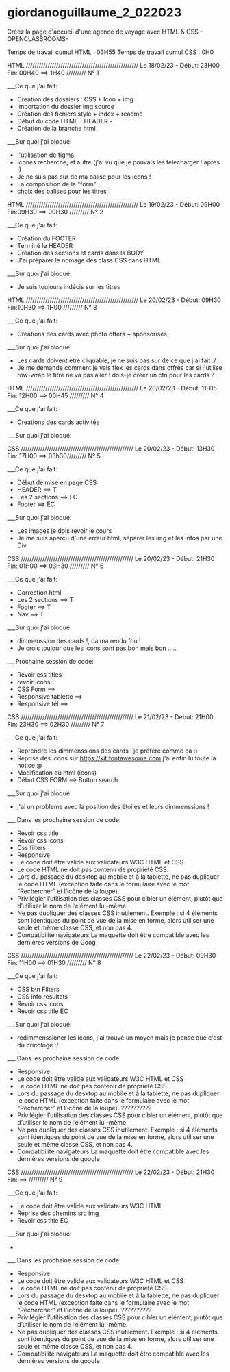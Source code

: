 # giordanoguillaume_2_022023

Créez la page d'accueil d'une agence de voyage avec HTML &amp; CSS - OPENCLASSROOMS-

Temps de travail cumul HTML : 03H55
Temps de travail cumul CSS : 0H0

HTML //////////////////////////////////////////////////// Le 18/02/23 - Début: 23H00 Fin: 00H40 ==> 1H40 ///////// N° 1

\_\_\_Ce que j'ai fait:

- Creation des dossiers : CSS + Icon + img
- Importation du dossier img source
- Création des fichiers style + index + readme
- Début du code HTML - HEADER -
- Création de la branche html

\_\_\_Sur quoi j'ai bloqué:

- l'utilisation de figma.
- icones recherche, et autre (j'ai vu que je pouvais les telecharger ! apres !)
- Je ne suis pas sur de ma balise pour les icons !
- La composition de la "form"
- choix des balises pour les titres

HTML //////////////////////////////////////////////////// Le 19/02/23 - Début: 09H00 Fin:09H30 ==> 00H30 ///////// N° 2

\_\_\_Ce que j'ai fait:

- Création du FOOTER
- Terminé le HEADER
- Création des sections et cards dans la BODY
- J'ai préparer le nomage des class CSS dans HTML

\_\_\_Sur quoi j'ai bloqué:

- Je suis toujours indécis sur les titres

HTML //////////////////////////////////////////////////// Le 20/02/23 - Début: 09H30 Fin:10H30 ==> 1H00 ///////// N° 3

\_\_\_Ce que j'ai fait:

- Creations des cards avec photo offers + sponsorisés

\_\_\_Sur quoi j'ai bloqué:

- Les cards doivent etre cliquable, je ne suis pas sur de ce que j'ai fait :/
- Je me demande comment je vais flex les cards dans offres car si j'utilise row-wrap le titre ne va pas aller ! dois-je créer un ctn pour les cards ?

HTML //////////////////////////////////////////////////// Le 20/02/23 - Début: 11H15 Fin: 12H00 ==> 00H45 ///////// N° 4

\_\_\_Ce que j'ai fait:

- Creations des cards activités

\_\_\_Sur quoi j'ai bloqué:

CSS //////////////////////////////////////////////////// Le 20/02/23 - Début: 13H30 Fin: 17H00 ==> 03h30///////// N° 5

\_\_\_Ce que j'ai fait:

- Début de mise en page CSS
- HEADER ==> T
- Les 2 sections ==> EC
- Footer ==> EC

\_\_\_Sur quoi j'ai bloqué:

- Les images je dois revoir le cours
- Je me suis aperçu d'une erreur html, séparer les img et les infos par une Div

CSS //////////////////////////////////////////////////// Le 20/02/23 - Début: 21H30 Fin: 01H00 ==> 03H30 ///////// N° 6

\_\_\_Ce que j'ai fait:

- Correction html
- Les 2 sections ==> T
- Footer ==> T
- Nav ==> T

\_\_\_Sur quoi j'ai bloqué:

- dimmenssion des cards !, ca ma rendu fou !
- Je crois toujour que les icons sont pas bon mais bon .....

\_\_\_Prochaine session de code:

- Revoir css titles
- revoir icons
- CSS Form ==>
- Responsive tablette ==>
- Responsive tél ==>

CSS //////////////////////////////////////////////////// Le 21/02/23 - Début: 21H00 Fin: 23H30 ==> 02H30 ///////// N° 7

\_\_\_Ce que j'ai fait:

- Reprendre les dimmenssions des cards ! je préfére comme ca :)
- Reprise des icons sur https://kit.fontawesome.com j'ai enfin lu toute la notice :p
- Modification du html (icons)
- Début CSS FORM ==> Button search

\_\_\_Sur quoi j'ai bloqué:

- j'ai un probleme avec la position des étoiles et leurs dimmenssions !

\_\_\_ Dans les prochaine session de code:

- Revoir css title
- Revoir css icons
- Css filters
- Responsive
- Le code doit être valide aux validateurs W3C HTML et CSS
- Le code HTML ne doit pas contenir de propriété CSS.
- Lors du passage du desktop au mobile et à la tablette, ne pas dupliquer le code
  HTML (exception faite dans le formulaire avec le mot “Rechercher” et l’icône de la
  loupe).
- Privilégier l’utilisation des classes CSS pour cibler un élément, plutôt que d’utiliser
  le nom de l’élément lui-même.
- Ne pas dupliquer des classes CSS inutilement. Exemple : si 4 éléments sont
  identiques du point de vue de la mise en forme, alors utiliser une seule et même
  classe CSS, et non pas 4.
- Compatibilité navigateurs La maquette doit être compatible avec les dernières versions de Goog

CSS //////////////////////////////////////////////////// Le 22/02/23 - Début: 09H30 Fin: 11H00 ==> 01H30 ///////// N° 8

\_\_\_Ce que j'ai fait:

- CSS btn Filters
- CSS info resultats
- Revoir css icons
- Revoir css title EC

\_\_\_Sur quoi j'ai bloqué:

- redimmenssioner les icons, j'ai trouvé un moyen mais je pense que c'est du bricologe :/

\_\_\_ Dans les prochaine session de code:

- Responsive
- Le code doit être valide aux validateurs W3C HTML et CSS
- Le code HTML ne doit pas contenir de propriété CSS.
- Lors du passage du desktop au mobile et à la tablette, ne pas dupliquer le code
  HTML (exception faite dans le formulaire avec le mot “Rechercher” et l’icône de la
  loupe). ??????????
- Privilégier l’utilisation des classes CSS pour cibler un élément, plutôt que d’utiliser
  le nom de l’élément lui-même.
- Ne pas dupliquer des classes CSS inutilement. Exemple : si 4 éléments sont
  identiques du point de vue de la mise en forme, alors utiliser une seule et même
  classe CSS, et non pas 4.
- Compatibilité navigateurs La maquette doit être compatible avec les dernières versions de google

CSS //////////////////////////////////////////////////// Le 22/02/23 - Début: 21H30 Fin: ==> ///////// N° 9

\_\_\_Ce que j'ai fait:

- Le code doit être valide aux validateurs W3C HTML
- Reprise des chemins src img
- Revoir css title EC

\_\_\_Sur quoi j'ai bloqué:

-

\_\_\_ Dans les prochaine session de code:

- Responsive
- Le code doit être valide aux validateurs W3C HTML et CSS
- Le code HTML ne doit pas contenir de propriété CSS.
- Lors du passage du desktop au mobile et à la tablette, ne pas dupliquer le code
  HTML (exception faite dans le formulaire avec le mot “Rechercher” et l’icône de la
  loupe). ??????????
- Privilégier l’utilisation des classes CSS pour cibler un élément, plutôt que d’utiliser
  le nom de l’élément lui-même.
- Ne pas dupliquer des classes CSS inutilement. Exemple : si 4 éléments sont
  identiques du point de vue de la mise en forme, alors utiliser une seule et même
  classe CSS, et non pas 4.
- Compatibilité navigateurs La maquette doit être compatible avec les dernières versions de google
